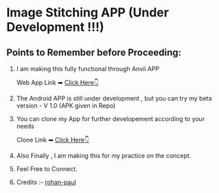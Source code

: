 # **Image Stitching APP (Under Development !!!)**

    
## Points to Remember before Proceeding:
    
1)  I am making this fully functional through Anvil APP

    Web App Link ➡  [Click Here👇](https://photo-pan.anvil.app/)
    
2)  The Android APP is still under development , but you can try my beta version - V 1.0 (APK given in Repo)

3) You can clone my App for further developement according to your needs

   Clone Link ➡ [Click Here👇](https://anvil.works/build#clone:4VSIRZSYHB3T5CXQ=QSFOFYJHDJPVRT2EPOW6IKUK)

4)  Also Finally , I am making this for my practice on the concept.

5)  Feel Free to Connect.

6)  Credits :-  [rohan-paul](https://github.com/rohan-paul) 

        
